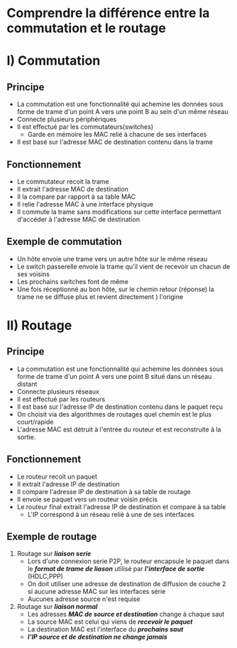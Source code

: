 
# Comprendre la différence entre la commutation et le routage 

# I) Commutation
## Principe
* La commutation est une fonctionnalité qui achemine les données sous forme de trame d'un point A vers une point B au sein d'un même réseau
* Connecte plusieurs périphériques
* Il est effectué par les commutateurs(switches)
	* Garde en mémoire les MAC relié à chacune de ses interfaces
* Il est basé sur l'adresse MAC de destination contenu dans la trame 
## Fonctionnement
* Le commutateur recoit la trame
* Il extrait l'adresse MAC de destination
* Il la compare par rapport à sa table MAC
* Il relie l'adresse MAC à une interface physique
* Il commute la trame sans modifications sur cette interface permettant d'accéder à l'adresse MAC de destination

## Exemple de commutation
* Un hôte envoie une trame vers un autre hôte sur le même réseau 
* Le switch passerelle envoie la trame qu'il vient de recevoir un chacun de ses voisins
* Les prochains switches font de même 
* Une fois réceptionné au bon hôte, sur le chemin retour (réponse) la trame ne se diffuse plus et revient directement ) l'origine

# II) Routage
## Principe
* La commutation est une fonctionnalité qui achemine les données sous forme de trame d'un point A vers une point B situé dans un réseau distant
* Connecte plusieurs réseaux
* Il est effectué par les routeurs
* Il est basé sur l'adresse IP de destination contenu dans le paquet reçu 
* On choisit via des algorithmes de routages quel chemin est le plus court/rapide
* L'adresse MAC est détruit à l'entrée du routeur et est reconstruite à la sortie.
## Fonctionnement
* Le routeur recoit un paquet
* Il extrait l'adresse IP de destination 
* Il compare l'adresse IP de destination à sa table de routage
* Il envoie se paquet vers un routeur voisin précis
* Le routeur final extrait l'adresse IP de destination et compare à sa table
	* L'IP correspond à un réseau relié à une de ses interfaces 
## Exemple de routage 
1) Routage sur ***liaison serie***
	* Lors d'une connexion serie P2P, le routeur encapsule le paquet dans le ***format de trame de liason*** utilisé par ***l'interface de sortie*** (HDLC,PPP)
	* On doit utiliser une adresse de destination de diffusion de couche 2 si aucune adresse MAC sur les interfaces série
	* Aucunes adresse source n'est requise
1) Routage sur ***liaison normal***
	* Les adresses ***MAC de source et destination*** change à chaque saut
	* La source MAC est celui qui viens de ***recevoir le paquet***
	* La destination MAC est l'interface du ***prochains saut***
	* ***l'IP source et de destination ne change jamais***
